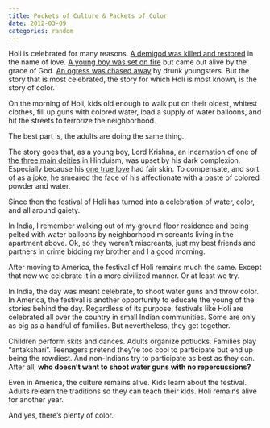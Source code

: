 ```yaml
---
title: Pockets of Culture & Packets of Color
date: 2012-03-09
categories: random
---
```


Holi is celebrated for many reasons. [A demigod was killed and restored][1] in the name of love. [A young boy was set on fire][2] but came out alive by the grace of God. [An ogress was chased away][3] by drunk youngsters. But the story that is most celebrated, the story for which Holi is most known, is the story of color.

On the morning of Holi, kids old enough to walk put on their oldest, whitest clothes, fill up guns with colored water, load a supply of water balloons, and hit the streets to terrorize the neighborhood.

The best part is, the adults are doing the same thing.

The story goes that, as a young boy, Lord Krishna, an incarnation of one of [the three main deities][4] in Hinduism, was upset by his dark complexion. Especially because his [one true love][5] had fair skin. To compensate, and sort of as a joke, he smeared the face of his affectionate with a paste of colored powder and water.

Since then the festival of Holi has turned into a celebration of water, color, and all around gaiety.

In India, I remember walking out of my ground floor residence and being pelted with water balloons by neighborhood miscreants living in the apartment above. Ok, so they weren’t miscreants, just my best friends and partners in crime bidding my brother and I a good morning.

After moving to America, the festival of Holi remains much the same. Except that now we celebrate it in a more civilized manner. Or at least we try.

In India, the day was meant celebrate, to shoot water guns and throw color. In America, the festival is another opportunity to educate the young of the stories behind the day. Regardless of its purpose, festivals like Holi are celebrated all over the country in small Indian communities. Some are only as big as a handful of families. But nevertheless, they get together.

Children perform skits and dances. Adults organize potlucks. Families play “antakshari”. Teenagers pretend they’re too cool to participate but end up being the rowdiest. And non-Indians try to participate as best as they can. After all, **who doesn’t want to shoot water guns with no repercussions?**

Even in America, the culture remains alive. Kids learn about the festival. Adults relearn the traditions so they can teach their kids. Holi remains alive for another year.

And yes, there’s plenty of color.

[1]: http://www.thecolorsofindia.com/holi-legends/sacrifice-of-kamadeva.html
[2]: http://www.thecolorsofindia.com/holi-legends/bhakt-prahlad-holika.html
[3]: http://www.thecolorsofindia.com/holi-legends/invincible-dhundhi.html
[4]: http://www.koausa.org/Gods/
[5]: https://en.wikipedia.org/wiki/Radha
